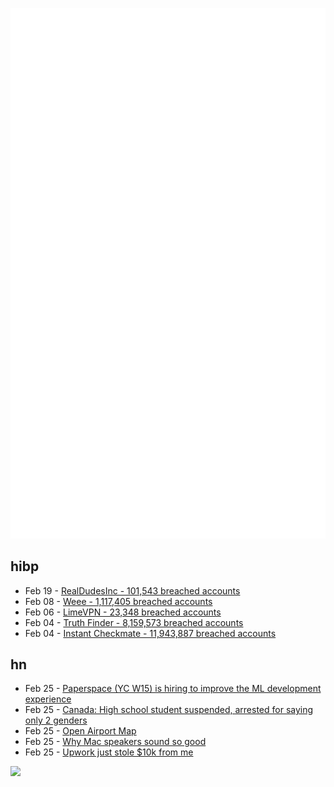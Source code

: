 ![Metrics](https://raw.githubusercontent.com/phixion/phixion/master/metrics.svg)

## hibp

<!--
for https://github.com/phixion/phixion/blob/main/.github/workflows/feeds.yml
-->
<!--START_SECTION:haveibeenpwnd-->
- Feb 19 - [RealDudesInc - 101,543 breached accounts](https://haveibeenpwned.com/PwnedWebsites#RealDudesInc)
- Feb 08 - [Weee - 1,117,405 breached accounts](https://haveibeenpwned.com/PwnedWebsites#Weee)
- Feb 06 - [LimeVPN - 23,348 breached accounts](https://haveibeenpwned.com/PwnedWebsites#LimeVPN)
- Feb 04 - [Truth Finder - 8,159,573 breached accounts](https://haveibeenpwned.com/PwnedWebsites#TruthFinder)
- Feb 04 - [Instant Checkmate - 11,943,887 breached accounts](https://haveibeenpwned.com/PwnedWebsites#InstantCheckmate)
<!--END_SECTION:haveibeenpwnd-->

## hn

<!--
for https://github.com/phixion/phixion/blob/main/.github/workflows/feeds.yml
-->
<!--START_SECTION:hn-->
- Feb 25 - [Paperspace (YC W15) is hiring to improve the ML development experience](https://www.paperspace.com/careers/positions?gh_src=652ffa365us)
- Feb 25 - [Canada: High school student suspended, arrested for saying only 2 genders](https://torontosun.com/opinion/columnists/lilley-catholic-high-school-student-suspended-then-arrested-for-saying-there-are-only-two-genders)
- Feb 25 - [Open Airport Map](https://openairportmap.org)
- Feb 25 - [Why Mac speakers sound so good](https://social.treehouse.systems/@marcan/109917995005981968)
- Feb 25 - [Upwork just stole $10k from me](https://twitter.com/ilyanovohatskyi/status/1626310838872145925)
<!--END_SECTION:hn-->

<!--
for https://yhype.me
-->
![](https://hit.yhype.me/github/profile?user_id=13013670)
